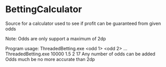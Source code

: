 # BettingCalculator
Source for a calculator used to see if profit can be guaranteed from given odds

Note:
    Odds are only support a maximum of 2dp

Program usage:
    ThreadedBetting.exe <betting limit> <odd 1> <odd 2> ...
        ThreadedBetting.exe 10000 1.5 2 17
    Any number of odds can be added
    Odds much be no more accurate than 2dp
